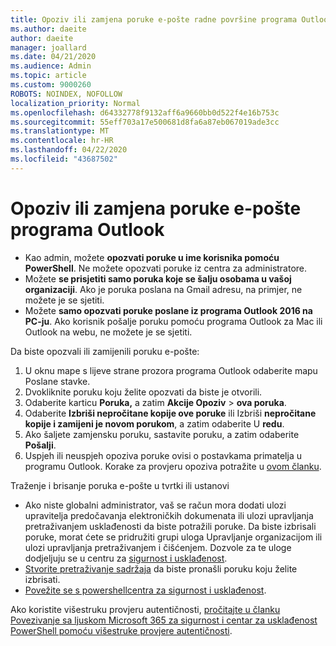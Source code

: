 ```yaml
---
title: Opoziv ili zamjena poruke e-pošte radne površine programa Outlook Desktop
ms.author: daeite
author: daeite
manager: joallard
ms.date: 04/21/2020
ms.audience: Admin
ms.topic: article
ms.custom: 9000260
ROBOTS: NOINDEX, NOFOLLOW
localization_priority: Normal
ms.openlocfilehash: d64332778f9132aff6a9660bb0d522f4e16b753c
ms.sourcegitcommit: 55eff703a17e500681d8fa6a87eb067019ade3cc
ms.translationtype: MT
ms.contentlocale: hr-HR
ms.lasthandoff: 04/22/2020
ms.locfileid: "43687502"
---
```

# <a name="recall-or-replace-an-outlook-email-message"></a>Opoziv ili zamjena poruke e-pošte programa Outlook

- Kao admin, možete **opozvati poruke u ime korisnika pomoću PowerShell**. Ne možete opozvati poruke iz centra za administratore.
- Možete **se prisjetiti samo poruka koje se šalju osobama u vašoj organizaciji**. Ako je poruka poslana na Gmail adresu, na primjer, ne možete je se sjetiti.
- Možete **samo opozvati poruke poslane iz programa Outlook 2016 na PC-ju**. Ako korisnik pošalje poruku pomoću programa Outlook za Mac ili Outlook na webu, ne možete je se sjetiti.

Da biste opozvali ili zamijenili poruku e-pošte:

1. U oknu mape s lijeve strane prozora programa Outlook odaberite mapu Poslane stavke.
1. Dvokliknite poruku koju želite opozvati da biste je otvorili.
1. Odaberite karticu **Poruka,** a zatim **Akcije Opoziv** > **ova poruka**.
1. Odaberite **Izbriši nepročitane kopije ove poruke** ili Izbriši **nepročitane kopije i zamijeni je novom porukom**, a zatim odaberite U **redu**.
1. Ako šaljete zamjensku poruku, sastavite poruku, a zatim odaberite **Pošalji**.
1. Uspjeh ili neuspjeh opoziva poruke ovisi o postavkama primatelja u programu Outlook. Korake za provjeru opoziva potražite u [ovom članku](https://support.office.com/article/35027f88-d655-4554-b4f8-6c0729a723a0).

Traženje i brisanje poruka e-pošte u tvrtki ili ustanovi

- Ako niste globalni administrator, vaš se račun mora dodati ulozi upravitelja predočavanja elektroničkih dokumenata ili ulozi upravljanja pretraživanjem usklađenosti da biste potražili poruke. Da biste izbrisali poruke, morat ćete se pridružiti grupi uloga Upravljanje organizacijom ili ulozi upravljanja pretraživanjem i čišćenjem. Dozvole za te uloge dodjeljuju se u centru za [sigurnost i usklađenost](https://go.microsoft.com/fwlink/?linkid=2083731).
- [Stvorite pretraživanje sadržaja](https://docs.microsoft.com/office365/securitycompliance/content-search) da biste pronašli poruku koju želite izbrisati.
- [Povežite se s powershellcentra za sigurnost i usklađenost](https://docs.microsoft.com/powershell/exchange/office-365-scc/connect-to-scc-powershell/connect-to-scc-powershell?view=exchange-ps).

Ako koristite višestruku provjeru autentičnosti, [pročitajte u članku Povezivanje sa ljuskom Microsoft 365 za sigurnost i centar za usklađenost PowerShell pomoću višestruke provjere autentičnosti](https://docs.microsoft.com/powershell/exchange/office-365-scc/connect-to-scc-powershell/mfa-connect-to-scc-powershell?view=exchange-ps).